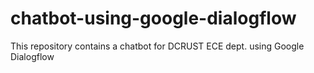 # chatbot-using-google-dialogflow
This repository contains a chatbot for DCRUST ECE dept. using Google Dialogflow
